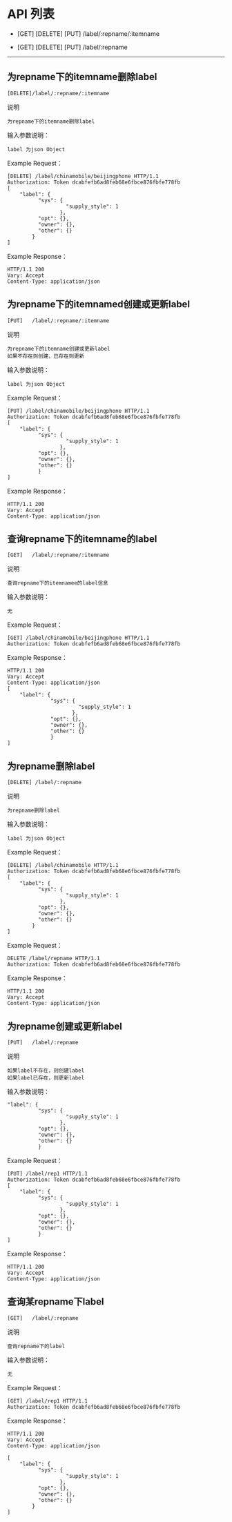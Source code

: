 # API 列表
	
- [GET] [DELETE] [PUT] /label/:repname/:itemname

- [GET] [DELETE] [PUT] /label/:repname


----------

## 为repname下的itemname删除label
	
	[DELETE]/label/:repname/:itemname

说明
	
	为repname下的itemname删除label

输入参数说明：

	label 为json Object
	
Example Request：

	[DELETE] /label/chinamobile/beijingphone HTTP/1.1 
	Authorization: Token dcabfefb6ad8feb68e6fbce876fbfe778fb
	[
		"label": {
	          "sys": {
	                   "supply_style": 1
	                 },
	          "opt": {},
	          "owner": {},
	          "other": {}
	    	}
	]

Example Response：
	
	HTTP/1.1 200 
	Vary: Accept 
	Content-Type: application/json
	

## 为repname下的itemnamed创建或更新label
	
	[PUT]	/label/:repname/:itemname

说明
	
	为repname下的itemname创建或更新label
	如果不存在则创建，已存在则更新

输入参数说明：

	label 为json Object
	
Example Request：

	[PUT] /label/chinamobile/beijingphone HTTP/1.1 
	Authorization: Token dcabfefb6ad8feb68e6fbce876fbfe778fb
	[
		"label": {
	          "sys": {
	                   "supply_style": 1
	                 },
	          "opt": {},
	          "owner": {},
	          "other": {}
	          }
	]
	
Example Response：
	
	HTTP/1.1 200 
	Vary: Accept 
	Content-Type: application/json
	

## 查询repname下的itemname的label
	
	[GET]	/label/:repname/:itemname

说明
	
	查询repname下的itemnamee的label信息

输入参数说明：
	
	无
	
Example Request：

	[GET] /label/chinamobile/beijingphone HTTP/1.1 
	Authorization: Token dcabfefb6ad8feb68e6fbce876fbfe778fb
	
Example Response：
	
	HTTP/1.1 200 
	Vary: Accept 
	Content-Type: application/json
	[
		"label": {
		          "sys": {
		                   "supply_style": 1
		                 },
		          "opt": {},
		          "owner": {},
		          "other": {}
		          }
	]


## 为repname删除label
	
	[DELETE] /label/:repname

说明
	
	为repname删除label


输入参数说明：

	label 为json Object
	
Example Request：

	[DELETE] /label/chinamobile HTTP/1.1 
	Authorization: Token dcabfefb6ad8feb68e6fbce876fbfe778fb
	[
		"label": {
	          "sys": {
	                   "supply_style": 1
	                 },
	          "opt": {},
	          "owner": {},
	          "other": {}
	    	}
	]

Example Request：

	DELETE /label/repname HTTP/1.1 
	Authorization: Token dcabfefb6ad8feb68e6fbce876fbfe778fb

	
Example Response：
	
	HTTP/1.1 200 
	Vary: Accept 
	Content-Type: application/json
	

## 为repname创建或更新label
	
	[PUT]	/label/:repname

说明
	
	如果label不存在，则创建label
	如果label已存在，则更新label

输入参数说明：

	"label": {
	          "sys": {
	                   "supply_style": 1
	                 },
	          "opt": {},
	          "owner": {},
	          "other": {}
	          }
	
Example Request：

	[PUT] /label/rep1 HTTP/1.1 
	Authorization: Token dcabfefb6ad8feb68e6fbce876fbfe778fb
	[
		"label": {
	          "sys": {
	                   "supply_style": 1
	                 },
	          "opt": {},
	          "owner": {},
	          "other": {}
	          }
	]
	
Example Response：
	
	HTTP/1.1 200 
	Vary: Accept 
	Content-Type: application/json
	

## 查询某repname下label
	
	[GET]	/label/:repname

说明
	
	查询repname下的label

输入参数说明：

	无
	
Example Request：

	[GET] /label/rep1 HTTP/1.1 
	Authorization: Token dcabfefb6ad8feb68e6fbce876fbfe778fb
	
Example Response：
	
	HTTP/1.1 200 
	Vary: Accept 
	Content-Type: application/json
	
	[
		"label": {
	          "sys": {
	                   "supply_style": 1
	                 },
	          "opt": {},
	          "owner": {},
	          "other": {}
	        }
	]
